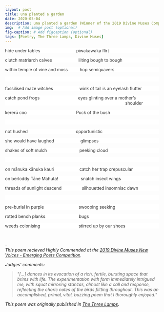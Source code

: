 ```yaml
---
layout: post
title: una planted a garden
date: 2020-05-04 
description: una planted a garden (Winner of the 2019 Divine Muses Competition)
img:  # Add image post (optional)
fig-caption: # Add figcaption (optional)
tags: [Poetry, The Three Lamps, Divine Muses]
---
```

<p style='box-sizing: inherit; margin-top: 0px; color: rgb(51, 51, 51); font-style: normal; font-variant-ligatures: normal; font-variant-caps: normal; font-weight: 400; letter-spacing: normal; orphans: 2; text-align: start; text-indent: 0px; text-transform: none; white-space: normal; widows: 2; word-spacing: 0px; -webkit-text-stroke-width: 0px; background-color: rgb(255, 255, 255); text-decoration-style: initial; text-decoration-color: initial;'>hide under tables &nbsp; &nbsp; &nbsp; &nbsp; &nbsp; &nbsp; &nbsp; &nbsp; &nbsp; &nbsp; &nbsp; &nbsp; &nbsp; &nbsp; &nbsp;pīwakawaka flirt &nbsp; &nbsp; &nbsp; &nbsp; &nbsp; &nbsp;&nbsp;</p>
<p style='box-sizing: inherit; margin-top: 0px; color: rgb(51, 51, 51); font-style: normal; font-variant-ligatures: normal; font-variant-caps: normal; font-weight: 400; letter-spacing: normal; orphans: 2; text-align: start; text-indent: 0px; text-transform: none; white-space: normal; widows: 2; word-spacing: 0px; -webkit-text-stroke-width: 0px; background-color: rgb(255, 255, 255); text-decoration-style: initial; text-decoration-color: initial;'>clutch matriarch calves &nbsp; &nbsp; &nbsp; &nbsp; &nbsp; &nbsp; &nbsp; &nbsp; &nbsp; &nbsp; &nbsp;lilting bough to bough&nbsp;</p>
<p style='box-sizing: inherit; margin-top: 0px; color: rgb(51, 51, 51); font-style: normal; font-variant-ligatures: normal; font-variant-caps: normal; font-weight: 400; letter-spacing: normal; orphans: 2; text-align: start; text-indent: 0px; text-transform: none; white-space: normal; widows: 2; word-spacing: 0px; -webkit-text-stroke-width: 0px; background-color: rgb(255, 255, 255); text-decoration-style: initial; text-decoration-color: initial;'>within temple of vine and moss &nbsp; &nbsp; &nbsp; &nbsp; &nbsp;hop semiquavers</p>
<p style='box-sizing: inherit; margin-top: 0px; color: rgb(51, 51, 51); font-style: normal; font-variant-ligatures: normal; font-variant-caps: normal; font-weight: 400; letter-spacing: normal; orphans: 2; text-align: start; text-indent: 0px; text-transform: none; white-space: normal; widows: 2; word-spacing: 0px; -webkit-text-stroke-width: 0px; background-color: rgb(255, 255, 255); text-decoration-style: initial; text-decoration-color: initial;'>&nbsp;</p>
<p style='box-sizing: inherit; margin-top: 0px; color: rgb(51, 51, 51); font-style: normal; font-variant-ligatures: normal; font-variant-caps: normal; font-weight: 400; letter-spacing: normal; orphans: 2; text-align: start; text-indent: 0px; text-transform: none; white-space: normal; widows: 2; word-spacing: 0px; -webkit-text-stroke-width: 0px; background-color: rgb(255, 255, 255); text-decoration-style: initial; text-decoration-color: initial;'>fossilised maze witches &nbsp; &nbsp; &nbsp; &nbsp; &nbsp; &nbsp; &nbsp; &nbsp; &nbsp; &nbsp; &nbsp;wink of tail is an eyelash flutter</p>
<p style='box-sizing: inherit; margin-top: 0px; color: rgb(51, 51, 51); font-style: normal; font-variant-ligatures: normal; font-variant-caps: normal; font-weight: 400; letter-spacing: normal; orphans: 2; text-align: start; text-indent: 0px; text-transform: none; white-space: normal; widows: 2; word-spacing: 0px; -webkit-text-stroke-width: 0px; background-color: rgb(255, 255, 255); text-decoration-style: initial; text-decoration-color: initial;'>catch pond frogs &nbsp; &nbsp; &nbsp; &nbsp; &nbsp; &nbsp; &nbsp; &nbsp; &nbsp; &nbsp; &nbsp; &nbsp; &nbsp; &nbsp; &nbsp; &nbsp;eyes glinting over a mother&rsquo;s &nbsp; &nbsp; &nbsp; &nbsp; &nbsp; &nbsp; &nbsp; &nbsp; &nbsp; &nbsp; &nbsp; &nbsp; &nbsp; &nbsp; &nbsp; &nbsp; &nbsp; &nbsp; &nbsp; &nbsp; &nbsp; &nbsp; &nbsp; &nbsp; &nbsp; &nbsp; &nbsp; &nbsp; &nbsp; &nbsp; &nbsp; &nbsp; &nbsp; &nbsp; &nbsp; &nbsp; &nbsp; &nbsp; &nbsp; &nbsp; &nbsp; &nbsp; &nbsp; &nbsp; &nbsp; &nbsp; &nbsp; &nbsp; &nbsp; &nbsp; &nbsp; &nbsp; &nbsp; &nbsp; &nbsp; &nbsp; &nbsp; &nbsp; &nbsp; shoulder&nbsp;</p>
<p style='box-sizing: inherit; margin-top: 0px; color: rgb(51, 51, 51); font-style: normal; font-variant-ligatures: normal; font-variant-caps: normal; font-weight: 400; letter-spacing: normal; orphans: 2; text-align: start; text-indent: 0px; text-transform: none; white-space: normal; widows: 2; word-spacing: 0px; -webkit-text-stroke-width: 0px; background-color: rgb(255, 255, 255); text-decoration-style: initial; text-decoration-color: initial;'>kererū coo &nbsp; &nbsp; &nbsp; &nbsp; &nbsp; &nbsp; &nbsp; &nbsp; &nbsp; &nbsp; &nbsp; &nbsp; &nbsp; &nbsp; &nbsp; &nbsp; &nbsp; &nbsp; &nbsp; &nbsp; Puck of the bush</p>
<p style='box-sizing: inherit; margin-top: 0px; color: rgb(51, 51, 51); font-style: normal; font-variant-ligatures: normal; font-variant-caps: normal; font-weight: 400; letter-spacing: normal; orphans: 2; text-align: start; text-indent: 0px; text-transform: none; white-space: normal; widows: 2; word-spacing: 0px; -webkit-text-stroke-width: 0px; background-color: rgb(255, 255, 255); text-decoration-style: initial; text-decoration-color: initial;'>&nbsp;</p>
<p style='box-sizing: inherit; margin-top: 0px; color: rgb(51, 51, 51); font-style: normal; font-variant-ligatures: normal; font-variant-caps: normal; font-weight: 400; letter-spacing: normal; orphans: 2; text-align: start; text-indent: 0px; text-transform: none; white-space: normal; widows: 2; word-spacing: 0px; -webkit-text-stroke-width: 0px; background-color: rgb(255, 255, 255); text-decoration-style: initial; text-decoration-color: initial;'>not hushed &nbsp; &nbsp; &nbsp; &nbsp; &nbsp; &nbsp; &nbsp; &nbsp; &nbsp; &nbsp; &nbsp; &nbsp; &nbsp; &nbsp; &nbsp; &nbsp; &nbsp; &nbsp; &nbsp; &nbsp;opportunistic&nbsp;</p>
<p style='box-sizing: inherit; margin-top: 0px; color: rgb(51, 51, 51); font-style: normal; font-variant-ligatures: normal; font-variant-caps: normal; font-weight: 400; letter-spacing: normal; orphans: 2; text-align: start; text-indent: 0px; text-transform: none; white-space: normal; widows: 2; word-spacing: 0px; -webkit-text-stroke-width: 0px; background-color: rgb(255, 255, 255); text-decoration-style: initial; text-decoration-color: initial;'>she would have laughed &nbsp; &nbsp; &nbsp; &nbsp; &nbsp; &nbsp; &nbsp; &nbsp; &nbsp; &nbsp; &nbsp;glimpses</p>
<p style='box-sizing: inherit; margin-top: 0px; color: rgb(51, 51, 51); font-style: normal; font-variant-ligatures: normal; font-variant-caps: normal; font-weight: 400; letter-spacing: normal; orphans: 2; text-align: start; text-indent: 0px; text-transform: none; white-space: normal; widows: 2; word-spacing: 0px; -webkit-text-stroke-width: 0px; background-color: rgb(255, 255, 255); text-decoration-style: initial; text-decoration-color: initial;'>shakes of soft mulch &nbsp; &nbsp; &nbsp; &nbsp; &nbsp; &nbsp; &nbsp; &nbsp; &nbsp; &nbsp; &nbsp; &nbsp; &nbsp; peeking cloud</p>
<p style='box-sizing: inherit; margin-top: 0px; color: rgb(51, 51, 51); font-style: normal; font-variant-ligatures: normal; font-variant-caps: normal; font-weight: 400; letter-spacing: normal; orphans: 2; text-align: start; text-indent: 0px; text-transform: none; white-space: normal; widows: 2; word-spacing: 0px; -webkit-text-stroke-width: 0px; background-color: rgb(255, 255, 255); text-decoration-style: initial; text-decoration-color: initial;'>&nbsp;</p>
<p style='box-sizing: inherit; margin-top: 0px; color: rgb(51, 51, 51); font-style: normal; font-variant-ligatures: normal; font-variant-caps: normal; font-weight: 400; letter-spacing: normal; orphans: 2; text-align: start; text-indent: 0px; text-transform: none; white-space: normal; widows: 2; word-spacing: 0px; -webkit-text-stroke-width: 0px; background-color: rgb(255, 255, 255); text-decoration-style: initial; text-decoration-color: initial;'>on mānuka kānuka kauri &nbsp; &nbsp; &nbsp; &nbsp; &nbsp; &nbsp; &nbsp; &nbsp; &nbsp; &nbsp; catch her trap crepuscular&nbsp;</p>
<p style='box-sizing: inherit; margin-top: 0px; color: rgb(51, 51, 51); font-style: normal; font-variant-ligatures: normal; font-variant-caps: normal; font-weight: 400; letter-spacing: normal; orphans: 2; text-align: start; text-indent: 0px; text-transform: none; white-space: normal; widows: 2; word-spacing: 0px; -webkit-text-stroke-width: 0px; background-color: rgb(255, 255, 255); text-decoration-style: initial; text-decoration-color: initial;'>on berloddy Tāne Mahuta! &nbsp; &nbsp; &nbsp; &nbsp; &nbsp; &nbsp; &nbsp; &nbsp; &nbsp; snatch insect wings&nbsp;</p>
<p style='box-sizing: inherit; margin-top: 0px; color: rgb(51, 51, 51); font-style: normal; font-variant-ligatures: normal; font-variant-caps: normal; font-weight: 400; letter-spacing: normal; orphans: 2; text-align: start; text-indent: 0px; text-transform: none; white-space: normal; widows: 2; word-spacing: 0px; -webkit-text-stroke-width: 0px; background-color: rgb(255, 255, 255); text-decoration-style: initial; text-decoration-color: initial;'>threads of sunlight descend &nbsp; &nbsp; &nbsp; &nbsp; &nbsp; &nbsp; &nbsp; &nbsp; silhouetted insomniac dawn</p>
<p style='box-sizing: inherit; margin-top: 0px; color: rgb(51, 51, 51); font-style: normal; font-variant-ligatures: normal; font-variant-caps: normal; font-weight: 400; letter-spacing: normal; orphans: 2; text-align: start; text-indent: 0px; text-transform: none; white-space: normal; widows: 2; word-spacing: 0px; -webkit-text-stroke-width: 0px; background-color: rgb(255, 255, 255); text-decoration-style: initial; text-decoration-color: initial;'>&nbsp;</p>
<p style='box-sizing: inherit; margin-top: 0px; color: rgb(51, 51, 51); font-style: normal; font-variant-ligatures: normal; font-variant-caps: normal; font-weight: 400; letter-spacing: normal; orphans: 2; text-align: start; text-indent: 0px; text-transform: none; white-space: normal; widows: 2; word-spacing: 0px; -webkit-text-stroke-width: 0px; background-color: rgb(255, 255, 255); text-decoration-style: initial; text-decoration-color: initial;'>pre-burial in purple &nbsp; &nbsp; &nbsp; &nbsp; &nbsp; &nbsp; &nbsp; &nbsp; &nbsp; &nbsp; &nbsp; &nbsp; &nbsp; &nbsp; swooping seeking&nbsp;</p>
<p style='box-sizing: inherit; margin-top: 0px; color: rgb(51, 51, 51); font-style: normal; font-variant-ligatures: normal; font-variant-caps: normal; font-weight: 400; letter-spacing: normal; orphans: 2; text-align: start; text-indent: 0px; text-transform: none; white-space: normal; widows: 2; word-spacing: 0px; -webkit-text-stroke-width: 0px; background-color: rgb(255, 255, 255); text-decoration-style: initial; text-decoration-color: initial;'>rotted bench planks &nbsp; &nbsp; &nbsp; &nbsp; &nbsp; &nbsp; &nbsp; &nbsp; &nbsp; &nbsp; &nbsp; &nbsp; &nbsp; &nbsp;bugs</p>
<p style='box-sizing: inherit; margin-top: 0px; color: rgb(51, 51, 51); font-style: normal; font-variant-ligatures: normal; font-variant-caps: normal; font-weight: 400; letter-spacing: normal; orphans: 2; text-align: start; text-indent: 0px; text-transform: none; white-space: normal; widows: 2; word-spacing: 0px; -webkit-text-stroke-width: 0px; background-color: rgb(255, 255, 255); text-decoration-style: initial; text-decoration-color: initial;'>weeds colonising &nbsp; &nbsp; &nbsp; &nbsp; &nbsp; &nbsp; &nbsp; &nbsp; &nbsp; &nbsp; &nbsp; &nbsp; &nbsp; &nbsp; &nbsp; &nbsp;stirred up by our shoes</p><br>

-<br>
<em>This poem recieved Highly Commended at the <a href="http://artagent.co.nz/poetry/2019/poetry2019.htm/">2019 Divine Muses New Voices - Emerging Poets Competition</a>.</em><br>

<em>Judges’ comments: </em>
><em>"[...] dances in its evocation of a rich, fertile, bursting space that brims with life. The experimentation with form immediately intrigued me, with squat mirroring stanzas, almost like a call and response, reflecting the choric notes of the birds flitting throughout. This was an accomplished, primal, vital, buzzing poem that I thoroughly enjoyed."</em>

<em>This poem was originally published in <a href="https://www.thethreelamps.com/article/lily-holloway?publication=spring-2019">The Three Lamps</a>.</em>

